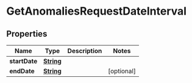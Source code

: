 

# GetAnomaliesRequestDateInterval


## Properties

| Name | Type | Description | Notes |
|------------ | ------------- | ------------- | -------------|
|**startDate** | [**String**](String.md) |  |  |
|**endDate** | [**String**](String.md) |  |  [optional] |




